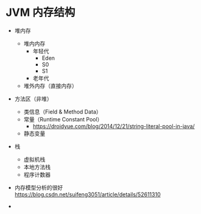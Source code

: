 # JVM 内存结构



* 堆内存
  * 堆内内存
    * 年轻代
      * Eden
      * S0
      * S1
    * 老年代
  * 堆外内存（直接内存）
* 方法区（非堆）
  * 类信息（Field & Method Data）
  * 常量（Runtime Constant Pool）
    * https://droidyue.com/blog/2014/12/21/string-literal-pool-in-java/
  * 静态变量
* 栈
  * 虚拟机栈
  * 本地方法栈
  * 程序计数器





* 内存模型分析的很好 https://blog.csdn.net/suifeng3051/article/details/52611310
* ​